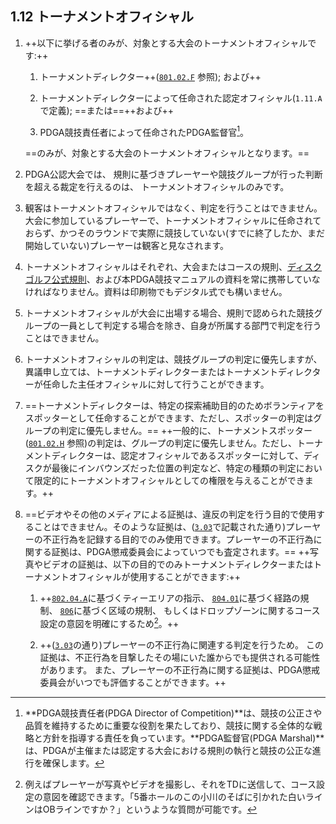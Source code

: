 ## 1.12 トーナメントオフィシャル

1. ++以下に挙げる者のみが、対象とする大会のトーナメントオフィシャルです:++

    1. トーナメントディレクター++([`801.02.F`](ordg/80102) 参照); および++

    1. トーナメントディレクターによって任命された認定オフィシャル(`1.11.A`で定義);
    ==または==++および++

    1. PDGA競技責任者によって任命されたPDGA監督官[^1.12.1]。

    ==のみが、対象とする大会のトーナメントオフィシャルとなります。==

1. PDGA公認大会では、
規則に基づきプレーヤーや競技グループが行った判断を超える裁定を行えるのは、
トーナメントオフィシャルのみです。

1. 観客はトーナメントオフィシャルではなく、判定を行うことはできません。大会に参加しているプレーヤーで、トーナメントオフィシャルに任命されておらず、かつそのラウンドで実際に競技していない(すでに終了したか、まだ開始していない)プレーヤーは観客と見なされます。

1. トーナメントオフィシャルはそれぞれ、大会またはコースの規則、[ディスクゴルフ公式規則](ordg/index)、および本PDGA競技マニュアルの資料を常に携帯していなければなりません。資料は印刷物でもデジタル式でも構いません。

1. トーナメントオフィシャルが大会に出場する場合、規則で認められた競技グループの一員として判定する場合を除き、自身が所属する部門で判定を行うことはできません。

1. トーナメントオフィシャルの判定は、競技グループの判定に優先しますが、異議申し立ては、トーナメントディレクターまたはトーナメントディレクターが任命した主任オフィシャルに対して行うことができます。

1. ==トーナメントディレクターは、特定の探索補助目的のためボランティアをスポッターとして任命することができます、ただし、スポッターの判定はグループの判定に優先しません。==
++一般的に、トーナメントスポッター([`801.02.H`](ordg/80102) 参照)の判定は、グループの判定に優先しません。ただし、トーナメントディレクターは、認定オフィシャルであるスポッターに対して、ディスクが最後にインバウンズだった位置の判定など、特定の種類の判定において限定的にトーナメントオフィシャルとしての権限を与えることができます。++

1. ==ビデオやその他のメディアによる証拠は、違反の判定を行う目的で使用することはできません。そのような証拠は、([`3.03`](#プレーヤーの不正行為)で記載された通り)プレーヤーの不正行為を記録する目的でのみ使用できます。プレーヤーの不正行為に関する証拠は、PDGA懲戒委員会によっていつでも査定されます。==
++写真やビデオの証拠は、以下の目的でのみトーナメントディレクターまたはトーナメントオフィシャルが使用することができます:++

	1. ++[`802.04.A`](ordg/80204)に基づくティーエリアの指示、
    [`804.01`](ordg/80401)に基づく経路の規制、
    [`806`](ordg/806)に基づく区域の規制、
    もしくはドロップゾーンに関するコース設定の意図を明確にするため[^1.12.2]。++

    1. ++([`3.03`](#プレーヤーの不正行為)の通り)プレーヤーの不正行為に関連する判定を行うため。
    この証拠は、不正行為を目撃したその場にいた誰からでも提供される可能性があります。
    また、プレーヤーの不正行為に関する証拠は、PDGA懲戒委員会がいつでも評価することができます。++

[^1.12.1]: **PDGA競技責任者(PDGA Director of Competition)**は、競技の公正さや品質を維持するために重要な役割を果たしており、競技に関する全体的な戦略と方針を指導する責任を負っています。**PDGA監督官(PDGA Marshal)**は、PDGAが主催または認定する大会における規則の執行と競技の公正な進行を確保します。

[^1.12.2]: 例えばプレーヤーが写真やビデオを撮影し、それをTDに送信して、コース設定の意図を確認できます。「5番ホールのこの小川のそばに引かれた白いラインはOBラインですか？」というような質問が可能です。
